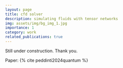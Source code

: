 ```yaml
---
layout: page
title: cfd solver
description: simulating fluids with tensor networks
img: assets/img/bg_img_1.jpg
importance: 1
category: work
related_publications: true
---
```


Still under construction. Thank you.

Paper: {% cite peddinti2024quantum %}
